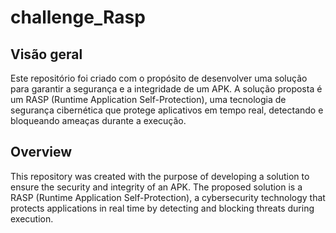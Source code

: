 # challenge_Rasp

## Visão geral
Este repositório foi criado com o propósito de desenvolver uma solução para garantir a segurança e a integridade de um APK. A solução proposta é um RASP (Runtime Application Self-Protection), uma tecnologia de segurança cibernética que protege aplicativos em tempo real, detectando e bloqueando ameaças durante a execução.

## Overview
This repository was created with the purpose of developing a solution to ensure the security and integrity of an APK. The proposed solution is a RASP (Runtime Application Self-Protection), a cybersecurity technology that protects applications in real time by detecting and blocking threats during execution.
